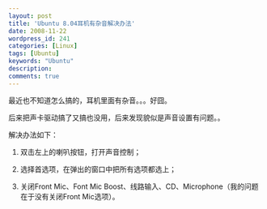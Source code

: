 ```yaml
---
layout: post
title: 'Ubuntu 8.04耳机有杂音解决办法'
date: 2008-11-22
wordpress_id: 241
categories: [Linux]
tags: [Ubuntu]
keywords: "Ubuntu"
description: 
comments: true
---
```


最近也不知道怎么搞的，耳机里面有杂音。。。好囧。

后来把声卡驱动搞了又搞也没用，后来发现貌似是声音设置有问题。。

解决办法如下：

1. 双击左上的喇叭按钮，打开声音控制；

2. 选择首选项，在弹出的窗口中把所有选项都选上；

3. 关闭Front Mic、Font Mic Boost、线路输入、CD、Microphone（我的问题在于没有关闭Front Mic选项）。